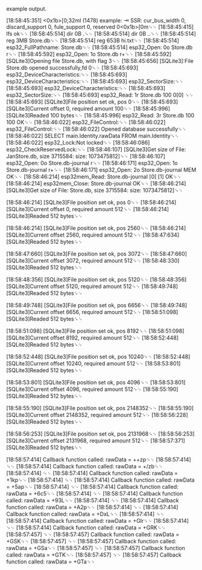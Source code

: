 example output.



[18:58:45:351] <0x1b>[0;32mI (1478) example: ⇥	SSR: cur_bus_width 0, discard_support 0, fule_support 0, reserved 0<0x1b>[0m␍␊
[18:58:45:415] lfs ok␍␊
[18:58:45:514] dir    0B .␍␊
[18:58:45:514] dir    0B ..␍␊
[18:58:45:514] reg   3MB Store.db␍␊
[18:58:45:514] reg  653B hi.txt␍␊
[18:58:45:514] esp32_FullPathname: Store.db␍␊
[18:58:45:514] esp32_Open: 0o Store.db r␍␊
[18:58:45:592] esp32_Open: 1o Store.db r+␍␊
[18:58:45:592] [SQLite3]Opening file Store.db, with flag 3␍␊
[18:58:45:656] [SQLite3]:File Store.db opened successfully,fd 0␍␊
[18:58:45:693] esp32_DeviceCharacteristics:␍␊
[18:58:45:693] esp32_DeviceCharacteristics:␍␊
[18:58:45:693] esp32_SectorSize:␍␊
[18:58:45:693] esp32_DeviceCharacteristics:␍␊
[18:58:45:693] esp32_SectorSize:␍␊
[18:58:45:693] esp32_Read: 1r Store.db 100 0[0] ␍␊
[18:58:45:693] [SQLite3]File position set ok, pos 0␍␊
[18:58:45:693] [SQLite3]Current offset 0, required amount 100␍␊
[18:58:45:996] [SQLite3]Readed 100 bytes␍␊
[18:58:45:996] esp32_Read: 3r Store.db 100 100 OK␍␊
[18:58:46:022] esp32_FileControl:␍␊
[18:58:46:022] esp32_FileControl:␍␊
[18:58:46:022] Opened database successfully␍␊
[18:58:46:022] SELECT main.Identity.rawData FROM main.Identity␍␊
[18:58:46:022] esp32_Lock:Not locked␍␊
[18:58:46:086] esp32_CheckReservedLock:␍␊
[18:58:46:107] [SQLite3]Get size of File: JanStore.db, size 3715584: size: 1073475812]␍␊
[18:58:46:107] esp32_Open: 0o Store.db-journal r␍␊
[18:58:46:171] esp32_Open: 1o Store.db-journal r+␍␊
[18:58:46:171] esp32_Open: 2o Store.db-journal MEM OK␍␊
[18:58:46:214] esp32mem_Read: Store.db-journal [0] [1] OK␍␊
[18:58:46:214] esp32mem_Close: Store.db-journal OK␍␊
[18:58:46:214] [SQLite3]Get size of File: Store.db, size 3715584: size: 1073475812]␍␊
 
[18:58:46:214] [SQLite3]File position set ok, pos 0␍␊
[18:58:46:214] [SQLite3]Current offset 0, required amount 512␍␊
[18:58:46:214] [SQLite3]Readed 512 bytes␍␊
 
[18:58:46:214] [SQLite3]File position set ok, pos 2560␍␊
[18:58:46:214] [SQLite3]Current offset 2560, required amount 512␍␊
[18:58:47:634] [SQLite3]Readed 512 bytes␍␊
 
[18:58:47:660] [SQLite3]File position set ok, pos 3072␍␊
[18:58:47:660] [SQLite3]Current offset 3072, required amount 512␍␊
[18:58:48:330] [SQLite3]Readed 512 bytes␍␊
 
[18:58:48:356] [SQLite3]File position set ok, pos 5120␍␊
[18:58:48:356] [SQLite3]Current offset 5120, required amount 512␍␊
[18:58:49:748] [SQLite3]Readed 512 bytes␍␊
 
[18:58:49:748] [SQLite3]File position set ok, pos 6656␍␊
[18:58:49:748] [SQLite3]Current offset 6656, required amount 512␍␊
[18:58:51:098] [SQLite3]Readed 512 bytes␍␊
 
[18:58:51:098] [SQLite3]File position set ok, pos 8192␍␊
[18:58:51:098] [SQLite3]Current offset 8192, required amount 512␍␊
[18:58:52:448] [SQLite3]Readed 512 bytes␍␊
 
[18:58:52:448] [SQLite3]File position set ok, pos 10240␍␊
[18:58:52:448] [SQLite3]Current offset 10240, required amount 512␍␊
[18:58:53:801] [SQLite3]Readed 512 bytes␍␊
 
[18:58:53:801] [SQLite3]File position set ok, pos 4096␍␊
[18:58:53:801] [SQLite3]Current offset 4096, required amount 512␍␊
[18:58:55:190] [SQLite3]Readed 512 bytes␍␊
 
[18:58:55:190] [SQLite3]File position set ok, pos 2148352␍␊
[18:58:55:190] [SQLite3]Current offset 2148352, required amount 512␍␊
[18:58:56:228] [SQLite3]Readed 512 bytes␍␊
 
[18:58:56:253] [SQLite3]File position set ok, pos 2131968␍␊
[18:58:56:253] [SQLite3]Current offset 2131968, required amount 512␍␊
[18:58:57:371] [SQLite3]Readed 512 bytes␍␊
 
[18:58:57:414] Callback function called: rawData = ++zp␍␊
[18:58:57:414] ␍␊
[18:58:57:414] Callback function called: rawData = +/zb␍␊
[18:58:57:414] ␍␊
[18:58:57:414] Callback function called: rawData = +1kp␍␊
[18:58:57:414] ␍␊
[18:58:57:414] Callback function called: rawData = +5ap␍␊
[18:58:57:414] ␍␊
[18:58:57:414] Callback function called: rawData = +6c5␍␊
[18:58:57:414] ␍␊
[18:58:57:414] Callback function called: rawData = +93L␍␊
[18:58:57:414] ␍␊
[18:58:57:414] Callback function called: rawData = +A2p␍␊
[18:58:57:414] ␍␊
[18:58:57:414] Callback function called: rawData = +DxL␍␊
[18:58:57:414] ␍␊
[18:58:57:414] Callback function called: rawData = +GIr␍␊
[18:58:57:414] ␍␊
[18:58:57:414] Callback function called: rawData = +GRK␍␊
[18:58:57:457] ␍␊
[18:58:57:457] Callback function called: rawData = +GSK␍␊
[18:58:57:457] ␍␊
[18:58:57:457] Callback function called: rawData = +GSa␍␊
[18:58:57:457] ␍␊
[18:58:57:457] Callback function called: rawData = +GTK␍␊
[18:58:57:457] ␍␊
[18:58:57:457] Callback function called: rawData = +GTa␍␊

